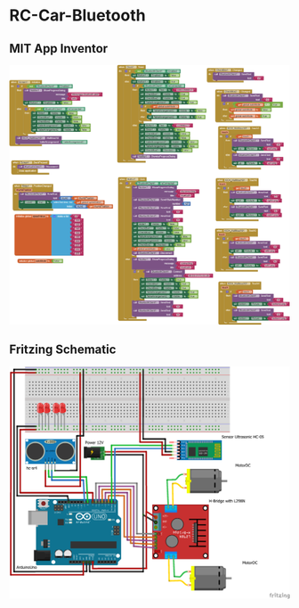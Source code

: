# RC-Car-Bluetooth
## MIT App Inventor
![MIT App Inventor](blocks.png)
## Fritzing Schematic
![Fritzing Schematic](SmartRemoteControlCar_bb.png)
